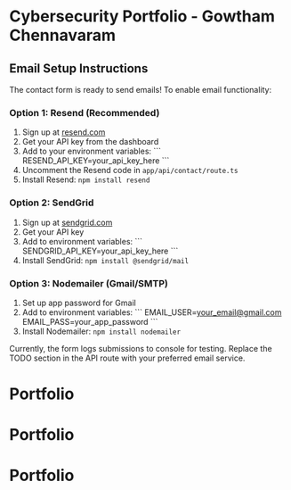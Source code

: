# Cybersecurity Portfolio - Gowtham Chennavaram

## Email Setup Instructions

The contact form is ready to send emails! To enable email functionality:

### Option 1: Resend (Recommended)
1. Sign up at [resend.com](https://resend.com)
2. Get your API key from the dashboard
3. Add to your environment variables:
   \`\`\`
   RESEND_API_KEY=your_api_key_here
   \`\`\`
4. Uncomment the Resend code in `app/api/contact/route.ts`
5. Install Resend: `npm install resend`

### Option 2: SendGrid
1. Sign up at [sendgrid.com](https://sendgrid.com)
2. Get your API key
3. Add to environment variables:
   \`\`\`
   SENDGRID_API_KEY=your_api_key_here
   \`\`\`
4. Install SendGrid: `npm install @sendgrid/mail`

### Option 3: Nodemailer (Gmail/SMTP)
1. Set up app password for Gmail
2. Add to environment variables:
   \`\`\`
   EMAIL_USER=your_email@gmail.com
   EMAIL_PASS=your_app_password
   \`\`\`
3. Install Nodemailer: `npm install nodemailer`

Currently, the form logs submissions to console for testing. Replace the TODO section in the API route with your preferred email service.
# Portfolio
# Portfolio
# Portfolio

